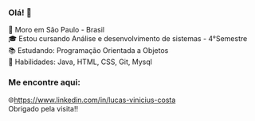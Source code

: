 ### Olá! 👋
🌆 Moro em São Paulo - Brasil<br>
🎓 Estou cursando Análise e desenvolvimento de sistemas - 4°Semestre<br>
📚 Estudando: Programação Orientada a Objetos <br> 
🔹 Habilidades: Java, HTML, CSS, Git, Mysql<br>
### Me encontre aqui:
🌐https://www.linkedin.com/in/lucas-vinicius-costa<br>
Obrigado pela visita!!
<!--
**LucasViniciusNunesCosta/LucasViniciusNunesCosta** is a ✨ _special_ ✨ repository because its `README.md` (this file) appears on your GitHub profile.

-->
